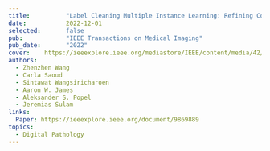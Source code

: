 ```yaml
---
title:          "Label Cleaning Multiple Instance Learning: Refining Coarse Annotations on Single Whole-Slide Images"
date:           2022-12-01
selected:       false
pub:            "IEEE Transactions on Medical Imaging"
pub_date:       "2022"
cover:    https://ieeexplore.ieee.org/mediastore/IEEE/content/media/42/9969446/9869889/wang1-3202759-large.gif
authors:
  - Zhenzhen Wang
  - Carla Saoud
  - Sintawat Wangsiricharoen
  - Aaron W. James
  - Aleksander S. Popel
  - Jeremias Sulam
links:
  Paper: https://ieeexplore.ieee.org/document/9869889
topics:
  - Digital Pathology
---
```

